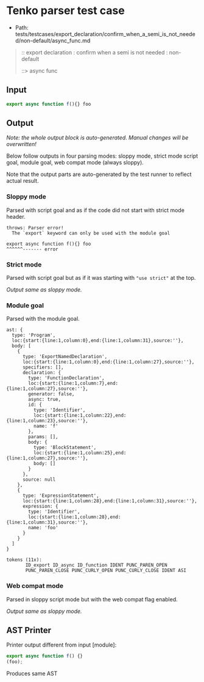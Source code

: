 # Tenko parser test case

- Path: tests/testcases/export_declaration/confirm_when_a_semi_is_not_needed/non-default/async_func.md

> :: export declaration : confirm when a semi is not needed : non-default
>
> ::> async func

## Input

`````js
export async function f(){} foo
`````

## Output

_Note: the whole output block is auto-generated. Manual changes will be overwritten!_

Below follow outputs in four parsing modes: sloppy mode, strict mode script goal, module goal, web compat mode (always sloppy).

Note that the output parts are auto-generated by the test runner to reflect actual result.

### Sloppy mode

Parsed with script goal and as if the code did not start with strict mode header.

`````
throws: Parser error!
  The `export` keyword can only be used with the module goal

export async function f(){} foo
^^^^^^------- error
`````

### Strict mode

Parsed with script goal but as if it was starting with `"use strict"` at the top.

_Output same as sloppy mode._

### Module goal

Parsed with the module goal.

`````
ast: {
  type: 'Program',
  loc:{start:{line:1,column:0},end:{line:1,column:31},source:''},
  body: [
    {
      type: 'ExportNamedDeclaration',
      loc:{start:{line:1,column:0},end:{line:1,column:27},source:''},
      specifiers: [],
      declaration: {
        type: 'FunctionDeclaration',
        loc:{start:{line:1,column:7},end:{line:1,column:27},source:''},
        generator: false,
        async: true,
        id: {
          type: 'Identifier',
          loc:{start:{line:1,column:22},end:{line:1,column:23},source:''},
          name: 'f'
        },
        params: [],
        body: {
          type: 'BlockStatement',
          loc:{start:{line:1,column:25},end:{line:1,column:27},source:''},
          body: []
        }
      },
      source: null
    },
    {
      type: 'ExpressionStatement',
      loc:{start:{line:1,column:28},end:{line:1,column:31},source:''},
      expression: {
        type: 'Identifier',
        loc:{start:{line:1,column:28},end:{line:1,column:31},source:''},
        name: 'foo'
      }
    }
  ]
}

tokens (11x):
       ID_export ID_async ID_function IDENT PUNC_PAREN_OPEN
       PUNC_PAREN_CLOSE PUNC_CURLY_OPEN PUNC_CURLY_CLOSE IDENT ASI
`````


### Web compat mode

Parsed in sloppy script mode but with the web compat flag enabled.

_Output same as sloppy mode._

## AST Printer

Printer output different from input [module]:

````js
export async function f() {}
(foo);
````

Produces same AST
